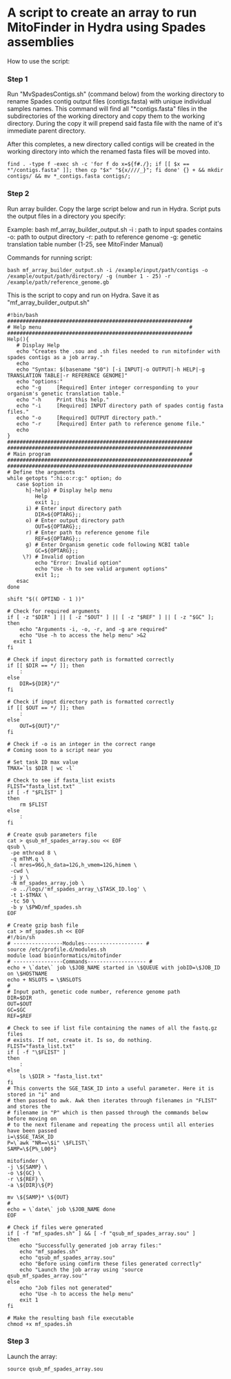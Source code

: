 # A script to create an array to run MitoFinder in Hydra using Spades assemblies 
How to use the script:

### Step 1
Run "MvSpadesContigs.sh" (command below) from the working directory to rename Spades contig output files (contigs.fasta) with unique individual samples names. This command will find all "*contigs.fasta" files in the subdirectories of the working directory and copy them to the working directory. During the copy it will prepend said fasta file with the name of it's immediate parent directory.

After this completes, a new directory called contigs will be created in the working directory into which the renamed fasta files will be moved into.

```
find . -type f -exec sh -c 'for f do x=${f#./}; if [[ $x == *"/contigs.fasta" ]]; then cp "$x" "${x////_}"; fi done' {} + && mkdir contigs/ && mv *_contigs.fasta contigs/;
```

### Step 2
Run array builder. Copy the large script below and run in Hydra. Script puts the output files in a directory you specify:

Example:
bash mf_array_builder_output.sh 
-i : path to input spades contains
-o: path to output directory
-r: path to reference genome
-g: genetic translation table number (1-25, see MitoFinder Manual)

Commands for running script:
```
bash mf_array_builder_output.sh -i /example/input/path/contigs -o /example/output/path/directory/ -g (number 1 - 25) -r /example/path/reference_genome.gb
```
This is the script to copy and run on Hydra. Save it as "mf_array_builder_output.sh"
```
#!bin/bash
############################################################
# Help menu                                                #
############################################################
Help(){
   # Display Help
   echo "Creates the .sou and .sh files needed to run mitofinder with spades contigs as a job array."
   echo
   echo "Syntax: $(basename "$0") [-i INPUT|-o OUTPUT|-h HELP|-g TRANSLATION TABLE|-r REFERENCE GENOME]"
   echo "options:"
   echo "-g     [Required] Enter integer corresponding to your organism's genetic translation table."
   echo "-h     Print this help."
   echo "-i     [Required] INPUT directory path of spades contig fasta files."
   echo "-o     [Required] OUTPUT directory path."
   echo "-r     [Required] Enter path to reference genome file."
   echo
}
############################################################
############################################################
# Main program                                             #
############################################################
############################################################
# Define the arguments
while getopts ":hi:o:r:g:" option; do
   case $option in
      h|-help) # Display help menu
         Help
         exit 1;;
      i) # Enter input directory path
         DIR=${OPTARG};;
      o) # Enter output directory path
		 OUT=${OPTARG};;
	  r) # Enter path to reference genome file
		 REF=${OPTARG};;
	  g) # Enter Organism genetic code following NCBI table
		 GC=${OPTARG};;
     \?) # Invalid option
         echo "Error: Invalid option"
		 echo "Use -h to see valid argument options"
         exit 1;;
   esac
done

shift "$(( OPTIND - 1 ))"

# Check for required arguments
if [ -z "$DIR" ] || [ -z "$OUT" ] || [ -z "$REF" ] || [ -z "$GC" ]; then
	echo "Arguments -i, -o, -r, and -g are required"
	echo "Use -h to access the help menu" >&2
  exit 1
fi

# Check if input directory path is formatted correctly
if [[ $DIR == */ ]]; then
	:
else
	DIR=${DIR}"/"
fi

# Check if input directory path is formatted correctly
if [[ $OUT == */ ]]; then
	:
else
	OUT=${OUT}"/"
fi

# Check if -o is an integer in the correct range
# Coming soon to a script near you

# Set task ID max value
TMAX=`ls $DIR | wc -l`

# Check to see if fasta_list exists
FLIST="fasta_list.txt"
if [ -f "$FLIST" ]
then
	rm $FLIST
else
	:
fi

# Create qsub parameters file
cat > qsub_mf_spades_array.sou << EOF
qsub \
 -pe mthread 8 \
 -q mThM.q \
 -l mres=96G,h_data=12G,h_vmem=12G,himem \
 -cwd \
 -j y \
 -N mf_spades_array.job \
 -o ../logs/'mf_spades_array_\$TASK_ID.log' \
 -t 1-$TMAX \
 -tc 50 \
 -b y \$PWD/mf_spades.sh
EOF

# Create gzip bash file
cat > mf_spades.sh << EOF
#!/bin/sh
# ----------------Modules------------------- #
source /etc/profile.d/modules.sh
module load bioinformatics/mitofinder
# ----------------Commands------------------- #
echo + \`date\` job \$JOB_NAME started in \$QUEUE with jobID=\$JOB_ID on \$HOSTNAME
echo + NSLOTS = \$NSLOTS
#
# Input path, genetic code number, reference genome path
DIR=$DIR
OUT=$OUT
GC=$GC
REF=$REF

# Check to see if list file containing the names of all the fastq.gz files
# exists. If not, create it. Is so, do nothing.
FLIST="fasta_list.txt"
if [ -f "\$FLIST" ]
then
	:
else
	ls \$DIR > "fasta_list.txt"
fi
# This converts the SGE_TASK_ID into a useful parameter. Here it is stored in "i" and
# then passed to awk. Awk then iterates through filenames in "FLIST" and stores the
# filename in "P" which is then passed through the commands below before moving on
# to the next filename and repeating the process until all enteries have been passed
i=\$SGE_TASK_ID
P=\`awk "NR==\$i" \$FLIST\`
SAMP=\${P%_L00*}

mitofinder \
-j \${SAMP} \
-o \${GC} \
-r \${REF} \
-a \${DIR}\${P}

mv \${SAMP}* \${OUT}
#
echo = \`date\` job \$JOB_NAME done
EOF

# Check if files were generated
if [ -f "mf_spades.sh" ] && [ -f "qsub_mf_spades_array.sou" ]
then
	echo "Successfully generated job array files:"
	echo "mf_spades.sh"
	echo "qsub_mf_spades_array.sou"
	echo "Before using comfirm these files generated correctly"
	echo "Launch the job array using 'source qsub_mf_spades_array.sou'"
else
	echo "Job files not generated"
	echo "Use -h to access the help menu"
	exit 1
fi

# Make the resulting bash file executable
chmod +x mf_spades.sh
```


### Step 3
Launch the array:
```
source qsub_mf_spades_array.sou
```
